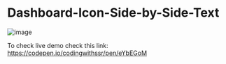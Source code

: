 # Dashboard-Icon-Side-by-Side-Text

![image](https://github.com/sivaraj47/Dashboard-Icon-Side-by-Side-Text/assets/9676262/339a94fb-234d-45c6-b8bc-60e5cca36e55)

To check live demo check this link: https://codepen.io/codingwithssr/pen/eYbEGoM
